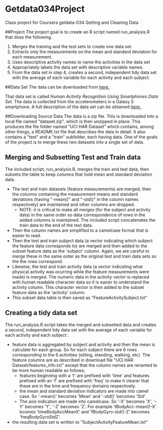 # Getdata034Project
Class project for Coursera getdata-034 Getting and Cleaning Data

##Project
The project goal is to create an R script named run_analysis.R that does the following. 
1. Merges the training and the test sets to create one data set.
2. Extracts only the measurements on the mean and standard deviation for each measurement. 
3. Uses descriptive activity names to name the activities in the data set
4. Appropriately labels the data set with descriptive variable names. 
5. From the data set in step 4, creates a second, independent tidy data set with the average of each variable for each activity and each subject.

##Data Set
The data can be downloaded from [here.](https://d396qusza40orc.cloudfront.net/getdata%2Fprojectfiles%2FUCI%20HAR%20Dataset.zip)

That data set is called *Human Activity Recognition Using Smartphones Data Set*.  The data is collected from the accelerometers in a Galaxy S smartphone.  A full description of the data set can be obtained [here.](http://archive.ics.uci.edu/ml/datasets/Human+Activity+Recognition+Using+Smartphones)

##Downloading Source Data
The data is a zip file.  This is downloaded into a local file named "dataset.zip", which is then unzipped in place.  This produces the file folder named "UCI HAR Dataset" which contains, among other things, a README.txt file that describes the data in detail.  It also contains a "test" and a "train" subfolder, each having data.  One of the goals of the project is to merge these two datasets into a single set of data.

## Merging and Subsetting Test and Train data
The included script, run_analysis.R, merges the train and test data, then subsets the table to keep columns that hold mean and standard deviation data.

- The test and train datasets (feature measurements) are merged, then the columns containing the measurement means and standard deviations (having "-mean()" and "-std()" in the column names respectively) are maintained and other columns are dropped.  
    - NOTE: it is critical to make all merges (for the subject and activity data) in the same order so data correspondence of rows in the added columns is maintained.  The included script concatenates the train data to the end of the test data.
- Then the column names are simplified to a camelcase format that is easier to read.
- Then the test and train subject data (a vector indicating which subject the feature data corresponds to) are merged and then added to the subset feature data as the 'subject' column.  Again, we are careful to merge these in the same order as the original test and train data sets so the the rows correspond.
- Likewise, the test and train activity data (a vector indicating what physical activity was ocurring while the feature measurements were made) is merged.  The numeric data in the activity vector is replaced with human readable character data so it is easier to understand the activity column.  This character vector is then added to the subset feature data as the 'activity' column.
- This subset data table is then saved as "FeatureActivitySubject.txt"

## Creating a tidy data set
The run_analysis.R script takes the merged and subsetted data and creates a second, independent tidy data set with the average of each variable for each activity and each subject .

- feature data is aggregated by subject and activity and then the mean is calculate for each group.  So for each subject there are 6 rows corresponding to the 6 activities (sitting, standing, walking, etc).  The feature columns are as described in download file "UCI HAR Dataset/features_info.txt" except that the column names are renamed to be more human readable as follows;
    - features beginning with a 't' are prefixed with 'time' and features prefixed with an 'f' are prefixed with 'freq' to make it clearer that these are in the time and frequency domains respectively.
    - the mean and standard deviation indicators are made into camel case.  So '-mean()' becomes 'Mean' and '-std()' becomes 'Std'
    - The axis indication are made into camelcase.  So '-X' becomes 'X', '-Y' becomes 'Y', '-Z' becomes 'Z'.  For example 'tBodyAcc-mean()-X' bcomes 'timeBodyAccMeanX' and 'fBodyGyro-std()-Z' becomes 'freqBodyGyroStdZ'.
- the resulting data set is written to "SubjectActivityFeatureMean.txt"

